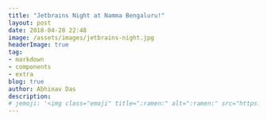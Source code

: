 ```yaml
---
title: "Jetbrains Night at Namma Bengaluru!"
layout: post
date: 2018-04-28 22:48
image: /assets/images/jetbrains-night.jpg
headerImage: true
tag:
- markdown
- components
- extra
blog: true
author: Abhinav Das
description:
# jemoji: '<img class="emoji" title=":ramen:" alt=":ramen:" src="https://assets.github.com/images/icons/emoji/unicode/1f35c.png" height="20" width="20" align="absmiddle">'
---
```



